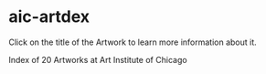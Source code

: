 # aic-artdex
Click on the title of the Artwork to learn more information about it.

Index of 20 Artworks at Art Institute of Chicago
